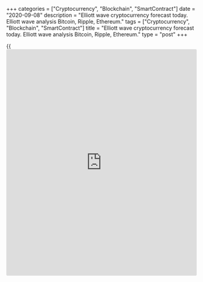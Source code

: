 +++
categories = ["Cryptocurrency", "Blockchain", "SmartContract"]
date = "2020-09-08"
description = "Elliott wave cryptocurrency forecast today. Elliott wave analysis Bitcoin, Ripple, Ethereum."
tags = ["Cryptocurrency", "Blockchain", "SmartContract"]
title = "Elliott wave cryptocurrency forecast today. Elliott wave analysis Bitcoin, Ripple, Ethereum."
type = "post"
+++

{{<iframe id="large-banner" src="https://www.bounty.group/#slide=9.0" width="100%" height="600" scrolling="no" style="border: 0px solid rgb(216, 221, 230); border-radius: 3px;">}}

September 8, 2020

September 8, 2020

Elliott wave [daily](https://www.fintecher.org/2020/03/03/forex-trading-daily-strategy/) forecast for Bitcoin, Ripple and EthereumRoman Onegin

##  **Elliott wave forecast for BTCUSD, ETHUSD, XRPUSD for today**

###  **Elliott wave[BTCUSD][1] analysis**

 **![LiteForex: Elliott wave cryptocurrency forecast today. Elliott wave
analysis Bitcoin, Ripple, Ethereum.][2]**

The BTCUSD market is forming the down wave [W] as a zigzag that is
composed of the sub-waves (A)-(B)-(C). Wave (A) is a bear impulse, wave
(B) is a simple zigzag-shaped correction, wave (C) is also an impulse.
The price is now rising in correction 4, which is unfolding as a double
zigzag [w]-[x]-[y]. Wave [y] of 4 should soon end, and the market will
continue declining in wave 5 towards level 9700, as it is outlined in
the chart.

* * *

###  **Elliott wave[XRPUSD][3] analysis**

 **![LiteForex: Elliott wave cryptocurrency forecast today. Elliott wave
analysis Bitcoin, Ripple, Ethereum.][4]**

The XRPUSD price continues declining in the down impulse wave (A) that
is composed of five sub-waves 1-2-3-4-5. After the bear impulse 1 and
the upward correction 2 finished, the market has started forming impulse
wave 3. There is likely to be developing corrective wave 4 as a zigzag
(a)-(b)-(c). It should soon finish, and the market will continue
declining in the final wave [5]. An approximate trajectory of the Ripple
future price trend is outlined in the chart.

* * *

###  **Elliott wave[ETHUSD][5] analysis**

 **![LiteForex: Elliott wave cryptocurrency forecast today. Elliott wave
analysis Bitcoin, Ripple, Ethereum.][6]**

The chart displays the final leg of the upward wave (Y), which has
recently completed. Next, the market has turned down and started moving
in a new downtrend. There is now developing the bear impulse wave A that
is composed of five sub-waves [1]-[2]-[3]-[4]-[5]. In the next few days,
the bullish correction [4] must complete. Next, the price could go down
in wave [5], as it is outlined in the chart.

* * *

P.S. Did you like my article? Share it in social networks: it will be
the best “thank you" :)

Ask me questions and comment below. I’ll be glad to answer your
questions and give necessary explanations.

 **Useful links:**

  * I recommend trying to trade with a reliable broker [here][7]. The system allows you to trade by yourself or copy successful traders from all across the globe.
  * Use my promo-code BLOG for getting deposit bonus 50% on LiteForex platform. Just enter this code in the appropriate field while [depositing][8] your trading account.
  * Telegram channel with high-quality analytics, Forex reviews, training articles, and other useful things for traders <t.me/liteforex>

![Elliott wave [daily](https://www.fintecher.org/2020/03/03/forex-trading-daily-strategy/) forecast for Bitcoin, Ripple and Ethereum][9]

The content of this article reflects the author’s opinion and does not
necessarily reflect the official position of LiteForex. The material
published on this page is provided for informational purposes only and
should not be considered as the provision of investment advice for the
purposes of Directive 2004/39/EC.

Rate this article:

{{value}}

( {{count}} {{title}} )

   1. my.liteforex.com/trading/chart?symbol=BTCUSD
   2. cdn.liteforex.com/cache/uploads/blog_post/wave-analysis-crypto/08-09-2020/BTCUSDH2.png?w=30&s=50552c63207d8ea3ce48e9e7ece58abb
   3. my.liteforex.com/trading/chart?symbol=XRPUSD
   4. cdn.liteforex.com/cache/uploads/blog_post/wave-analysis-crypto/08-09-2020/XRPUSDH2.png?w=30&s=45e72e687825d07d1de55b94694a424a
   5. my.liteforex.com/trading/chart?symbol=ETHUSD
   6. cdn.liteforex.com/cache/uploads/blog_post/wave-analysis-crypto/08-09-2020/ETHUSDH2.png?w=30&s=69d109048a9b91edf4edbc1be9d8be4b
   7. my.liteforex.com/?category=analysts-opinions&slug=elliott-wave-[daily](https://www.fintecher.org/2020/03/03/forex-trading-daily-strategy/)-forecast-for-[bitcoin](https://www.letsplayfx.com/blog/forex-for-bitcoin/)-ripple-and-[Ethereum](https://www.playgroundfx.com/blog/the-creator-of-ethereum/)-2020-09-08&openPopup=%2Fregistration%2Fpopup&utm_source=blog&utm_medium=article&utm_campaign=bonus
   8. my.liteforex.com/deposit/?category=analysts-opinions&slug=elliott-wave-[daily](https://www.fintecher.org/2020/03/03/forex-trading-daily-strategy/)-forecast-for-[bitcoin](https://www.letsplayfx.com/blog/forex-for-bitcoin/)-ripple-and-[Ethereum](https://www.playgroundfx.com/blog/the-creator-of-ethereum/)-2020-09-08&promo_code=BLOG&utm_source=blog&utm_medium=article&utm_campaign=bonus
   9. cdn.liteforex.com/cache/uploads/blog_post/wave-analysis-crypto/08-09-2020/[BTC](https://www.playgroundfx.com/blog/who-is-the-creator-of-bitcoin/)-eth-xrp-08-09-2020-wave-analysis.jpg?q=75&w=1000&s=5f76024d4984350f22a99c704f2ea45e